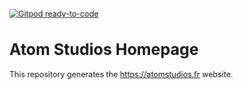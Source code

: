 [![Gitpod ready-to-code](https://img.shields.io/badge/Gitpod-ready--to--code-blue?logo=gitpod)](https://gitpod.io/#https://github.com/atomstudiosfr/homepage)

# Atom Studios Homepage

This repository generates the https://atomstudios.fr website.
